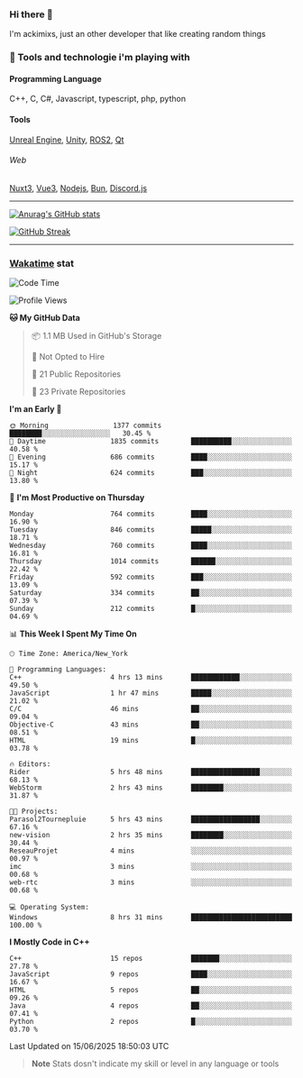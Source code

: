 ### Hi there 👋

I'm ackimixs, just an other developer that like creating random things

### 🧰 Tools and technologie i'm playing with

#### Programming Language
C++, C, C#, Javascript, typescript, php, python

#### Tools
[Unreal Engine](https://www.unrealengine.com), [Unity](https://unity.com/), [ROS2](https://ros.org/), [Qt](https://www.qt.io/)

###### Web
[Nuxt3](https://nuxt.com/), [Vue3](https://vuejs.org/), [Nodejs](https://nodejs.org), [Bun](https://bun.sh/), [Discord.js](https://discord.js.org/)

---

[![Anurag's GitHub stats](https://github-readme-stats.vercel.app/api?username=ackimixs&show_icons=true&theme=github_dark&count_private=true)](https://github.com/anuraghazra/github-readme-stats)

[![GitHub Streak](https://github-readme-streak-stats.herokuapp.com?user=Ackimixs&theme=github-dark-blue&date_format=j%20M%5B%20Y%5D&mode=weekly)](https://git.io/streak-stats)

---
 
 ### [Wakatime](https://wakatime.com/) stat

<!--START_SECTION:waka-->
![Code Time](http://img.shields.io/badge/Code%20Time-1%2C698%20hrs%2015%20mins-blue)

![Profile Views](http://img.shields.io/badge/Profile%20Views-0-blue)

**🐱 My GitHub Data** 

> 📦 1.1 MB Used in GitHub's Storage 
 > 
> 🚫 Not Opted to Hire
 > 
> 📜 21 Public Repositories 
 > 
> 🔑 23 Private Repositories 
 > 
**I'm an Early 🐤** 

```text
🌞 Morning                1377 commits        ████████░░░░░░░░░░░░░░░░░   30.45 % 
🌆 Daytime                1835 commits        ██████████░░░░░░░░░░░░░░░   40.58 % 
🌃 Evening                686 commits         ████░░░░░░░░░░░░░░░░░░░░░   15.17 % 
🌙 Night                  624 commits         ███░░░░░░░░░░░░░░░░░░░░░░   13.80 % 
```
📅 **I'm Most Productive on Thursday** 

```text
Monday                   764 commits         ████░░░░░░░░░░░░░░░░░░░░░   16.90 % 
Tuesday                  846 commits         █████░░░░░░░░░░░░░░░░░░░░   18.71 % 
Wednesday                760 commits         ████░░░░░░░░░░░░░░░░░░░░░   16.81 % 
Thursday                 1014 commits        ██████░░░░░░░░░░░░░░░░░░░   22.42 % 
Friday                   592 commits         ███░░░░░░░░░░░░░░░░░░░░░░   13.09 % 
Saturday                 334 commits         ██░░░░░░░░░░░░░░░░░░░░░░░   07.39 % 
Sunday                   212 commits         █░░░░░░░░░░░░░░░░░░░░░░░░   04.69 % 
```


📊 **This Week I Spent My Time On** 

```text
🕑︎ Time Zone: America/New_York

💬 Programming Languages: 
C++                      4 hrs 13 mins       ████████████░░░░░░░░░░░░░   49.50 % 
JavaScript               1 hr 47 mins        █████░░░░░░░░░░░░░░░░░░░░   21.02 % 
C/C                      46 mins             ██░░░░░░░░░░░░░░░░░░░░░░░   09.04 % 
Objective-C              43 mins             ██░░░░░░░░░░░░░░░░░░░░░░░   08.51 % 
HTML                     19 mins             █░░░░░░░░░░░░░░░░░░░░░░░░   03.78 % 

🔥 Editors: 
Rider                    5 hrs 48 mins       █████████████████░░░░░░░░   68.13 % 
WebStorm                 2 hrs 43 mins       ████████░░░░░░░░░░░░░░░░░   31.87 % 

🐱‍💻 Projects: 
Parasol2Tournepluie      5 hrs 43 mins       █████████████████░░░░░░░░   67.16 % 
new-vision               2 hrs 35 mins       ████████░░░░░░░░░░░░░░░░░   30.44 % 
ReseauProjet             4 mins              ░░░░░░░░░░░░░░░░░░░░░░░░░   00.97 % 
imc                      3 mins              ░░░░░░░░░░░░░░░░░░░░░░░░░   00.68 % 
web-rtc                  3 mins              ░░░░░░░░░░░░░░░░░░░░░░░░░   00.68 % 

💻 Operating System: 
Windows                  8 hrs 31 mins       █████████████████████████   100.00 % 
```

**I Mostly Code in C++** 

```text
C++                      15 repos            ███████░░░░░░░░░░░░░░░░░░   27.78 % 
JavaScript               9 repos             ████░░░░░░░░░░░░░░░░░░░░░   16.67 % 
HTML                     5 repos             ██░░░░░░░░░░░░░░░░░░░░░░░   09.26 % 
Java                     4 repos             ██░░░░░░░░░░░░░░░░░░░░░░░   07.41 % 
Python                   2 repos             █░░░░░░░░░░░░░░░░░░░░░░░░   03.70 % 
```




 Last Updated on 15/06/2025 18:50:03 UTC
<!--END_SECTION:waka-->

> **Note**
> Stats dosn't indicate my skill or level in any language or tools
